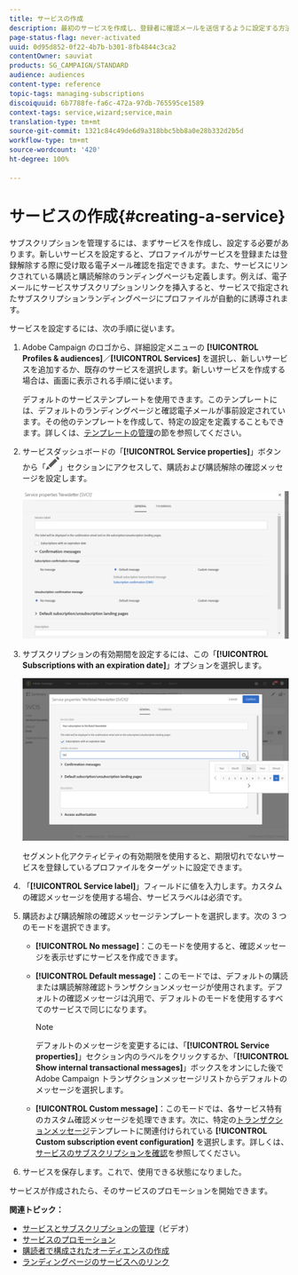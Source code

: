 ```yaml
---
title: サービスの作成
description: 最初のサービスを作成し、登録者に確認メールを送信するように設定する方法を説明します。
page-status-flag: never-activated
uuid: 0d95d852-0f22-4b7b-b301-8fb4844c3ca2
contentOwner: sauviat
products: SG_CAMPAIGN/STANDARD
audience: audiences
content-type: reference
topic-tags: managing-subscriptions
discoiquuid: 6b7788fe-fa6c-472a-97db-765595ce1589
context-tags: service,wizard;service,main
translation-type: tm+mt
source-git-commit: 1321c84c49de6d9a318bbc5bb8a0e28b332d2b5d
workflow-type: tm+mt
source-wordcount: '420'
ht-degree: 100%

---
```



# サービスの作成{#creating-a-service}

サブスクリプションを管理するには、まずサービスを作成し、設定する必要があります。新しいサービスを設定すると、プロファイルがサービスを登録または登録解除する際に受け取る電子メール確認を指定できます。また、サービスにリンクされている購読と購読解除のランディングページも定義します。例えば、電子メールにサービスサブスクリプションリンクを挿入すると、サービスで指定されたサブスクリプションランディングページにプロファイルが自動的に誘導されます。

サービスを設定するには、次の手順に従います。

1. Adobe Campaign のロゴから、詳細設定メニューの **[!UICONTROL Profiles & audiences]**／**[!UICONTROL Services]** を選択し、新しいサービスを追加するか、既存のサービスを選択します。新しいサービスを作成する場合は、画面に表示される手順に従います。

   デフォルトのサービステンプレートを使用できます。このテンプレートには、デフォルトのランディングページと確認電子メールが事前設定されています。その他のテンプレートを作成して、特定の設定を定義することもできます。詳しくは、[テンプレートの管理](../../start/using/marketing-activity-templates.md)の節を参照してください。

1. サービスダッシュボードの「**[!UICONTROL Service properties]**」ボタンから「![](assets/edit_darkgrey-24px.png)」セクションにアクセスして、購読および購読解除の確認メッセージを設定します。

   ![](assets/lp_service_parameters.png)

1. サブスクリプションの有効期間を設定するには、この「**[!UICONTROL Subscriptions with an expiration date]**」オプションを選択します。

   ![](assets/lp_service_expiration.png)

   セグメント化アクティビティの有効期限を使用すると、期限切れでないサービスを登録しているプロファイルをターゲットに設定できます。

1. 「**[!UICONTROL Service label]**」フィールドに値を入力します。カスタムの確認メッセージを使用する場合、サービスラベルは必須です。

1. 購読および購読解除の確認メッセージテンプレートを選択します。次の 3 つのモードを選択できます。

   * **[!UICONTROL No message]**：このモードを使用すると、確認メッセージを表示せずにサービスを作成できます。
   * **[!UICONTROL Default message]**：このモードでは、デフォルトの購読または購読解除確認トランザクションメッセージが使用されます。デフォルトの確認メッセージは汎用で、デフォルトのモードを使用するすべてのサービスで同じになります。

      >[!NOTE]
      >
      >デフォルトのメッセージを変更するには、「**[!UICONTROL Service properties]**」セクション内のラベルをクリックするか、「**[!UICONTROL Show internal transactional messages]**」ボックスをオンにした後で Adobe Campaign トランザクションメッセージリストからデフォルトのメッセージを選択します。

   * **[!UICONTROL Custom message]**：このモードでは、各サービス特有のカスタム確認メッセージを処理できます。次に、特定の[トランザクションメッセージ](../../channels/using/getting-started-with-transactional-msg.md)テンプレートに関連付けられている **[!UICONTROL Custom subscription event configuration]** を選択します。詳しくは、[サービスのサブスクリプションを確認](../../audiences/using/confirming-subscription-to-a-service.md)を参照してください。

1. サービスを保存します。これで、使用できる状態になりました。

サービスが作成されたら、そのサービスのプロモーションを開始できます。

**関連トピック：**

* [サービスとサブスクリプションの管理](https://docs.adobe.com/content/help/ja-JP/campaign-learn/campaign-standard-tutorials/profiles-and-audiences/services-and-subscriptions.html)（ビデオ）
* [サービスのプロモーション](../../audiences/using/promoting-a-service.md)
* [購読者で構成されたオーディエンスの作成](../../audiences/using/creating-audiences.md#creating-list-audiences)
* [ランディングページのサービスへのリンク](../../channels/using/configuring-landing-page.md#linking-a-landing-page-to-a-service)

